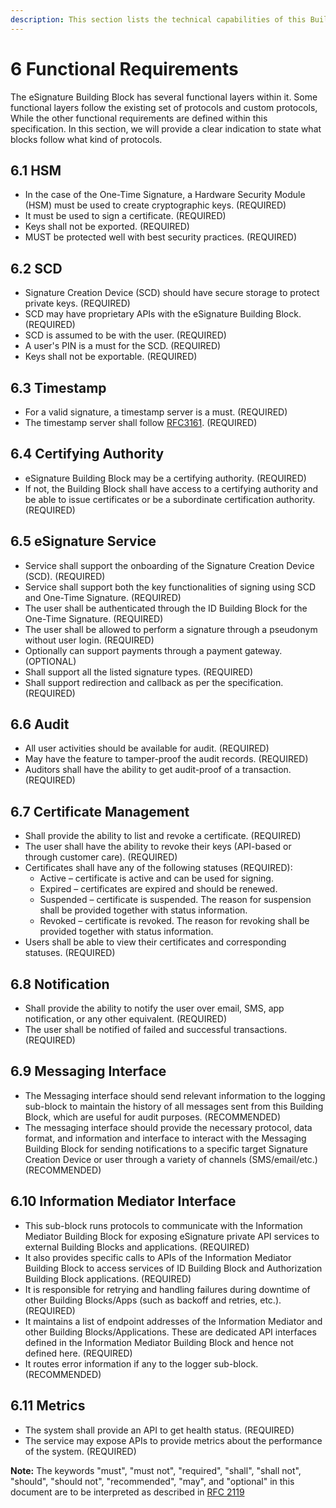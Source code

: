 ```yaml
---
description: This section lists the technical capabilities of this Building Block.
---
```


# 6 Functional Requirements

The eSignature Building Block has several functional layers within it. Some functional layers follow the existing set of protocols and custom protocols, While the other functional requirements are defined within this specification. In this section, we will provide a clear indication to state what blocks follow what kind of protocols.

## 6.1 HSM

* In the case of the One-Time Signature, a Hardware Security Module (HSM) must be used to create cryptographic keys. (REQUIRED)
* It must be used to sign a certificate. (REQUIRED)
* Keys shall not be exported. (REQUIRED)
* MUST be protected well with best security practices. (REQUIRED)

## 6.2 SCD

* Signature Creation Device (SCD) should have secure storage to protect private keys. (REQUIRED)
* SCD may have proprietary APIs with the eSignature Building Block. (REQUIRED)
* SCD is assumed to be with the user. (REQUIRED)
* A user's PIN is a must for the SCD. (REQUIRED)
* Keys shall not be exportable. (REQUIRED)

## 6.3 Timestamp&#x20;

* For a valid signature, a timestamp server is a must. (REQUIRED)
* The timestamp server shall follow [RFC3161](https://www.ietf.org/rfc/rfc3161.txt). (REQUIRED)

## 6.4 Certifying Authority

* eSignature Building Block may be a certifying authority. (REQUIRED)
* If not, the Building Block shall have access to a certifying authority and be able to issue certificates or be a subordinate certification authority. (REQUIRED)

## 6.5 eSignature Service&#x20;

* Service shall support the onboarding of the Signature Creation Device (SCD). (REQUIRED)
* Service shall support both the key functionalities of signing using SCD and One-Time Signature. (REQUIRED)
* The user shall be authenticated through the ID Building Block for the One-Time Signature. (REQUIRED)
* The user shall be allowed to perform a signature through a pseudonym without user login. (REQUIRED)
* Optionally can support payments through a payment gateway. (OPTIONAL)
* Shall support all the listed signature types. (REQUIRED)
* Shall support redirection and callback as per the specification. (REQUIRED)

## 6.6 Audit&#x20;

* All user activities should be available for audit. (REQUIRED)
* May have the feature to tamper-proof the audit records. (REQUIRED)
* Auditors shall have the ability to get audit-proof of a transaction. (REQUIRED)

## 6.7 Certificate Management&#x20;

* Shall provide the ability to list and revoke a certificate. (REQUIRED)
* The user shall have the ability to revoke their keys (API-based or through customer care). (REQUIRED)
* Certificates shall have any of the following statuses (REQUIRED):
  * Active – certificate is active and can be used for signing.
  * Expired – certificates are expired and should be renewed.
  * Suspended – certificate is suspended. The reason for suspension shall be provided together with status information.
  * Revoked – certificate is revoked. The reason for revoking shall be provided together with status information.
* Users shall be able to view their certificates and corresponding statuses. (REQUIRED)

## 6.8 Notification

* Shall provide the ability to notify the user over email, SMS, app notification, or any other equivalent. (REQUIRED)
* The user shall be notified of failed and successful transactions. (REQUIRED)

## 6.9 Messaging Interface

* The Messaging interface should send relevant information to the logging sub-block to maintain the history of all messages sent from this Building Block, which are useful for audit purposes. (RECOMMENDED)
* The messaging interface should provide the necessary protocol, data format, and information and interface to interact with the Messaging Building Block for sending notifications to a specific target Signature Creation Device or user through a variety of channels (SMS/email/etc.) (RECOMMENDED)

## **6.10 Information Mediator Interface** <a href="#6.10-information-mediator-interface" id="6.10-information-mediator-interface"></a>

* This sub-block runs protocols to communicate with the Information Mediator Building Block for exposing eSignature private API services to external Building Blocks and applications. (REQUIRED)
* It also provides specific calls to APIs of the Information Mediator Building Block to access services of ID Building Block and Authorization Building Block applications. (REQUIRED)
* It is responsible for retrying and handling failures during downtime of other Building Blocks/Apps (such as backoff and retries, etc.). (REQUIRED)
* It maintains a list of endpoint addresses of the Information Mediator and other Building Blocks/Applications. These are dedicated API interfaces defined in the Information Mediator Building Block and hence not defined here. (REQUIRED)
* It routes error information if any to the logger sub-block. (RECOMMENDED)

## 6.11 Metrics&#x20;

* The system shall provide an API to get health status. (REQUIRED)
* The service may expose APIs to provide metrics about the performance of the system. (REQUIRED)

**Note:** The keywords "must", "must not", "required", "shall", "shall not", "should", "should not", "recommended", "may", and "optional" in this document are to be interpreted as described in [RFC 2119](https://www.rfc-editor.org/rfc/rfc2119)




